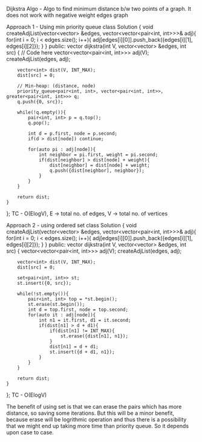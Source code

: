 Dijkstra Algo - Algo to find minimum distance b/w two points of a graph. It does not work with negative weight edges graph

Approach 1 - Using min priority queue
class Solution {
    void createAdjList(vector<vector<int>> &edges, vector<vector<pair<int, int>>>& adj){
        for(int i = 0; i < edges.size(); i++){
            adj[edges[i][0]].push_back({edges[i][1], edges[i][2]});
        }
    }
  public:
    vector<int> dijkstra(int V, vector<vector<int>> &edges, int src) {
        // Code here
        vector<vector<pair<int, int>>> adj(V);
        createAdjList(edges, adj);

        vector<int> dist(V, INT_MAX);
        dist[src] = 0;

        // Min-heap: (distance, node)
        priority_queue<pair<int, int>, vector<pair<int, int>>, greater<pair<int, int>>> q;
        q.push({0, src});

        while(!q.empty()){
            pair<int, int> p = q.top();
            q.pop();

            int d = p.first, node = p.second;
            if(d > dist[node]) continue;

            for(auto pi : adj[node]){
                int neighbor = pi.first, weight = pi.second;
                if(dist[neighbor] > dist[node] + weight){
                    dist[neighbor] = dist[node] + weight;
                    q.push({dist[neighbor], neighbor});
                }
            }
        }

        return dist;
    }
};
TC - O(ElogV), E -> total no. of edges, V -> total no. of vertices

Approach 2 - using ordered set
class Solution {
    void createAdjList(vector<vector<int>> &edges, vector<vector<pair<int, int>>>& adj){
        for(int i = 0; i < edges.size(); i++){
            adj[edges[i][0]].push_back({edges[i][1], edges[i][2]});
        }
    }
  public:
    vector<int> dijkstra(int V, vector<vector<int>> &edges, int src) {
        vector<vector<pair<int, int>>> adj(V);
        createAdjList(edges, adj);

        vector<int> dist(V, INT_MAX);
        dist[src] = 0;

        set<pair<int, int>> st;
        st.insert({0, src});
        
        while(!st.empty()){
            pair<int, int> top = *st.begin(); 
            st.erase(st.begin());
            int d = top.first, node = top.second;
            for(auto it : adj[node]){
                int n1 = it.first, d1 = it.second;
                if(dist[n1] > d + d1){
                    if(dist[n1] != INT_MAX){
                        st.erase({dist[n1], n1});
                    }
                    dist[n1] = d + d1;
                    st.insert({d + d1, n1});
                }
            }
        }

        return dist;
    }
};
TC - O(ElogV)

The benefit of using set is that we can erase the pairs which has more distance, so saving some iterations.
But this will be a minor benefit, because erase will be logrithmic operation and thus there is a possibility that we might end up taking more time than priority queue. So it depends upon case to case.